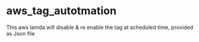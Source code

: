 # aws_tag_autotmation
This aws lamda will disable &amp; re enable the tag at scheduled time, provided as Json file
